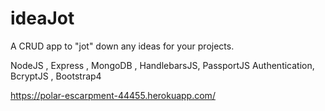 # ideaJot

A CRUD app to "jot" down any ideas for your projects.

NodeJS , Express , MongoDB , HandlebarsJS, PassportJS Authentication, BcryptJS , Bootstrap4

https://polar-escarpment-44455.herokuapp.com/
